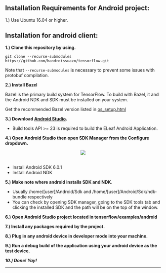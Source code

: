 ## Installation Requirements for Android project:

1.) Use Ubuntu 16.04 or higher.

## Installation for android client:

**1.) Clone this repository by using.**

```
git clone --recurse-submodules https://github.com/handroissuazo/tensorflow.git
```

Note that `--recurse-submodules` is necessary to prevent some issues with protobuf compilation.

**2.) Install Bazel**

Bazel is the primary build system for TensorFlow. To build with Bazel,
it and the Android NDK and SDK must be installed on your system.

Get the recommended Bazel version listed in [os_setup.html](https://www.tensorflow.org/versions/master/get_started/os_setup.html#source)

**3.) Download [Android Studio](https://developer.android.com/studio/index.html).** 
- Build tools API >= 23 is required to build the ELeaf Android Application.
        
**4.) Open Android Studio then open SDK Manager from the Configure dropdown.**

<div align="center">
  <img src="https://skonda.in/wp-content/uploads/2016/05/Android-Studio-Welcome-screen.png"><br><br>
</div>

- Install Android SDK 6.0.1
- Install Android NDK

**5.) Make note where android installs SDK and NDK.**
- Usually /home/[user]/Android/Sdk and /home/[user]/Android/Sdk/ndk-bundle respectively
- You can check by opening SDK manager, going to the SDK tools tab and clicking the installed SDK and the path will be on the top of the window.

**6.) Open Android Studio project located in tensorflow/examples/android**

**7.) Install any packages required by the project.**

**8.) Plug in any android device in developer mode into your machine.**

**9.) Run a debug build of the application using your android device as the test device.**

***10.) Done! Yay!***

-----------------
